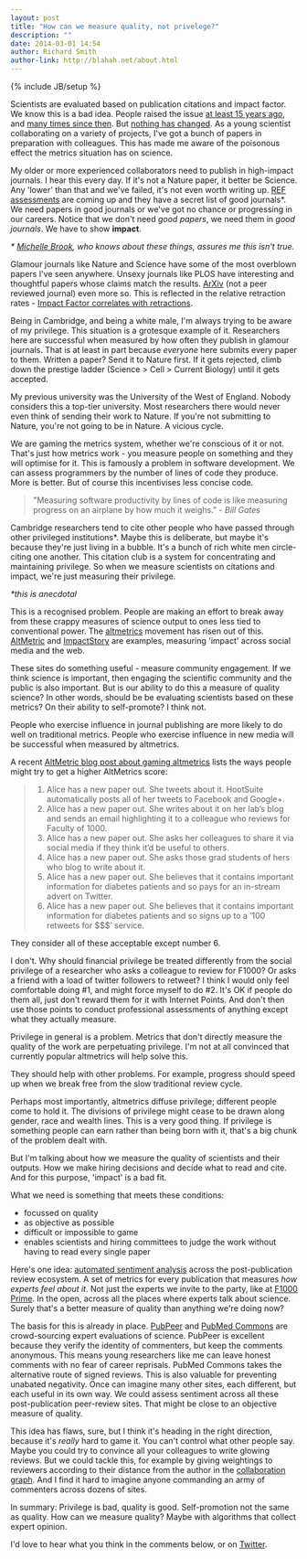 ```yaml
---
layout: post
title: "How can we measure quality, not privelege?"
description: ""
date: 2014-03-01 14:54
author: Richard Smith
author-link: http://blahah.net/about.html
---
```

{% include JB/setup %}

Scientists are evaluated based on publication citations and impact factor. We know this is a bad idea. People raised the issue [at least 15 years ago](http://www.bmj.com/content/314/7079/497.1), and [many times since then](https://www.zotero.org/groups/impact_factor_problems/items). But [nothing has changed](http://datapub.cdlib.org/2013/05/22/impact-factors/). As a young scientist collaborating on a variety of projects, I've got a bunch of papers in preparation with colleagues. This has made me aware of the poisonous effect the metrics situation has on science.

<!-- more -->

My older or more experienced collaborators need to publish in high-impact journals. I hear this every day. If it's not a Nature paper, it better be Science. Any 'lower' than that and we've failed, it's not even worth writing up. [REF assessments](http://www.ref.ac.uk/) are coming up and they have a secret list of good journals\*. We need papers in good journals or we've got no chance or progressing in our careers. Notice that we don't need *good papers*, we need them in *good journals*. We have to show **impact**.

_\* [Michelle Brook](http://twitter.com/MLBrook), who knows about these things, assures me this isn't true._

Glamour journals like Nature and Science have some of the most overblown papers I've seen anywhere. Unsexy journals like PLOS have interesting and thoughtful papers whose claims match the results. [ArXiv](http://arxiv.org) (not a peer reviewed journal) even more so. This is reflected in the relative retraction rates - [Impact Factor correlates with retractions](http://iai.asm.org/content/79/10/3855.full).

Being in Cambridge, and being a white male, I'm always trying to be aware of my privilege. This situation is a grotesque example of it. Researchers here are successful when measured by how often they publish in glamour journals. That is at least in part because *everyone* here submits every paper to them. Written a paper? Send it to Nature first. If it gets rejected, climb down the prestige ladder (Science > Cell > Current Biology) until it gets accepted. 

My previous university was the University of the West of England. Nobody considers this a top-tier university. Most researchers there would never even think of sending their work to Nature. If you're not submitting to Nature, you're not going to be in Nature. A vicious cycle.

We are gaming the metrics system, whether we're conscious of it or not. That's just how metrics work - you measure people on something and they will optimise for it. This is famously a problem in software development. We can assess programmers by the number of lines of code they produce. More is better. But of course this incentivises less concise code.

> "Measuring software productivity by lines of code is like measuring progress on an airplane by how much it weighs."
> _- Bill Gates_

Cambridge researchers tend to cite other people who have passed through other privileged institutions\*. Maybe this is deliberate, but maybe it's because they're just living in a bubble. It's a bunch of rich white men circle-citing one another. This citation club is a system for concentrating and maintaining privilege. So when we measure scientists on citations and impact, we're just measuring their privilege.

_\*this is anecdotal_

This is a recognised problem. People are making an effort to break away from these crappy measures of science output to ones less tied to conventional power. The [altmetrics](http://altmetrics.org/manifesto) movement has risen out of this. [AltMetric](http://altmetric.com) and [ImpactStory](http://impactstory.org) are examples, measuring 'impact' across social media and the web.

These sites do something useful - measure community engagement. If we think science is important, then engaging the scientific community and the public is also important. But is our ability to do this a measure of quality science? In other words, should be be evaluating scientists based on these metrics? On their ability to self-promote? I think not.

People who exercise influence in journal publishing are more likely to do well on traditional metrics. People who exercise influence in new media will be successful when measured by altmetrics.

A recent [AltMetric blog post about gaming altmetrics](http://www.altmetric.com/blog/gaming-altmetrics/) lists the ways people might try to get a higher AltMetrics score:

> 1. Alice has a new paper out. She tweets about it. HootSuite automatically posts all of her tweets to Facebook and Google+.
> 2. Alice has a new paper out. She writes about it on her lab’s blog and sends an email highlighting it to a colleague who reviews for Faculty of 1000.
> 3. Alice has a new paper out. She asks her colleagues to share it via social media if they think it’d be useful to others.
> 4. Alice has a new paper out. She asks those grad students of hers who blog to write about it.
> 5. Alice has a new paper out. She believes that it contains important information for diabetes patients and so pays for an in-stream advert on Twitter.
> 6. Alice has a new paper out. She believes that it contains important information for diabetes patients and so signs up to a ’100 retweets for $$$’ service.

They consider all of these acceptable except number 6.

I don't. Why should financial privilege be treated differently from the social privilege of a researcher who asks a colleague to review for F1000? Or asks a friend with a load of twitter followers to retweet? I think I would only feel comfortable doing #1, and might force myself to do #2. It's OK if people do them all, just don't reward them for it with Internet Points. And don't then use those points to conduct professional assessments of anything except what they actually measure.

Privilege in general is a problem. Metrics that don't directly measure the quality of the work are perpetuating privilege. I'm not at all convinced that currently popular altmetrics will help solve this.

They should help with other problems. For example, progress should speed up when we break free from the slow traditional review cycle.

Perhaps most importantly, altmetrics diffuse privilege; different people come to hold it. The divisions of privilege might cease to be drawn along gender, race and wealth lines. This is a very good thing. If privilege is something people can earn rather than being born with it, that's a big chunk of the problem dealt with.

But I'm talking about how we measure the quality of scientists and their outputs. How we make hiring decisions and decide what to read and cite. And for this purpose, 'impact' is a bad fit.

What we need is something that meets these conditions:

- focussed on quality
- as objective as possible
- difficult or impossible to game
- enables scientists and hiring committees to judge the work without having to read every single paper

Here's one idea: [automated sentiment analysis](http://en.wikipedia.org/wiki/Sentiment_analysis) across the post-publication review ecosystem. A set of metrics for every publication that measures *how experts feel about it*. Not just the experts we invite to the party, like at [F1000 Prime](http://f1000.com/prime). In the open, across all the places where experts talk about science. Surely that's a better measure of quality than anything we're doing now?

The basis for this is already in place. [PubPeer](https://pubpeer.com/) and [PubMed Commons](http://www.ncbi.nlm.nih.gov/pubmedcommons/) are crowd-sourcing expert evaluations of science. PubPeer is excellent because they verify the identity of commenters, but keep the comments anonymous. This means young researchers like me can leave honest comments with no fear of career reprisals. PubMed Commons takes the alternative route of signed reviews. This is also valuable for preventing unabated negativity. Once can imagine many other sites, each different, but each useful in its own way. We could assess sentiment across all these post-publication peer-review sites. That might be close to an objective measure of quality.

This idea has flaws, sure, but I think it's heading in the right direction, because it's *really* hard to game it. You can't control what other people say. Maybe you could try to convince all your colleagues to write glowing reviews. But we could tackle this, for example by giving weightings to reviewers according to their distance from the author in the [collaboration graph](http://en.wikipedia.org/wiki/Collaboration_graph). And I find it hard to imagine anyone commanding an army of commenters across dozens of sites.

In summary: Privilege is bad, quality is good. Self-promotion not the same as quality. How can we measure quality? Maybe with algorithms that collect expert opinion.

I'd love to hear what you think in the comments below, or on [Twitter](http://twitter.com/blahah404).
